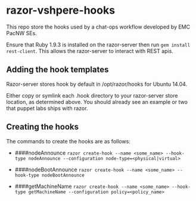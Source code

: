 # razor-vshpere-hooks
This repo store the hooks used by a chat-ops workflow developed by EMC PacNW SEs.

Ensure that Ruby 1.9.3 is installed on the razor-server then run `gem install rest-client`. This allows the razor-server to interact with REST apis.

## Adding the hook templates

Razor-server stores hook by default in /opt/razor/hooks for Ubuntu 14.04.

Either copy or symlink each .hook directory to your razor-server store location, as determined above. You should already see an example or two that puppet labs ships with razor.

## Creating the hooks
The commands to create the hooks are as follows:
- ####nodeAnnounce
`razor create-hook --name <some_name> --hook-type nodeAnnounce --configuration node-type=<physical|virtual>`

- ####nodeBootAnnounce
`razor create-hook --name <some_name> --hook-type nodeBootAnnounce`

- ####getMachineName
`razor create-hook --name <some_name> --hook-type getMachineName --configuration policy=<policy_name>`

